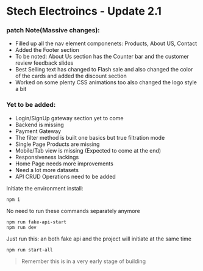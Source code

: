# Stech Electroincs - Update 2.1

### patch Note(Massive changes):

- Filled up all the nav element componenets: Products, About US, Contact
- Added the Footer section
- To be noted: About Us section has the Counter bar and the customer review feedback slides
- Best Selling text has changed to Flash sale and also changed the color of the cards and added the discount section
- Worked on some plenty CSS animations too also changed the logo style a bit

### Yet to be added:

- Login/SignUp gateway section yet to come
- Backend is missing
- Payment Gateway
- The filter method is built one basics but true filtration mode
- Single Page Products are missing
- Mobile/Tab view is missing (Expected to come at the end)
- Responsiveness lackings
- Home Page needs more improvements
- Need a lot more datasets
- API CRUD Operations need to be added

Initiate the environment install:

```
npm i
```

No need to run these commands separately anymore
```
npm run fake-api-start
npm run dev
```
Just run this: an both fake api and the project will initiate at the same time
```
npm run start-all
```

> Remember this is in a very early stage of building
